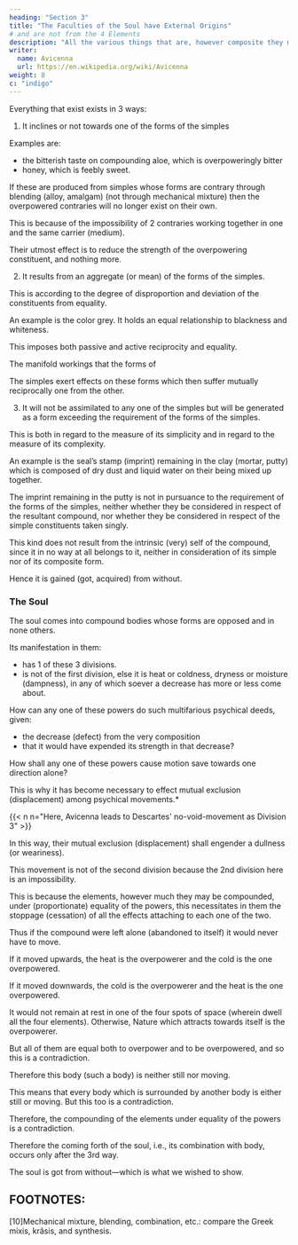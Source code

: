 ```yaml
---
heading: "Section 3"
title: "The Faculties of the Soul have External Origins"
# and are not from the 4 Elements
description: "All the various things that are, however composite they may be, and whatever form may have come about in the compound"
writer:
  name: Avicenna
  url: https://en.wikipedia.org/wiki/Avicenna
weight: 8
c: "indigo"
---
```





<!-- Soul Originates out of a Combination (Blending) of the Elements, but on the contrary Comes upon Them from Outside. -->

Everything that exist exists in 3 ways:

 <!-- are, however composite they may be, and whatever form may have come about in the compound, will be: -->

1. It inclines or not towards one of the forms of the simples

<!-- , or else will not be so. 

if they be not so inclining, they will be  -->

Examples are:
- the bitterish taste on compounding aloe, which is overpoweringly bitter
- honey, which is feebly sweet. 


If these are produced from simples whose forms are contrary through blending (alloy, amalgam) (not through mechanical mixture) then the overpowered contraries will no longer exist on their own.

<!-- , nor an existence of the effects peculiar to them.  -->

This is because of the impossibility of 2 contraries working together in one and the same carrier (medium). 

Their utmost effect is to reduce the strength of the overpowering constituent, and nothing more.



2. It results from an aggregate (or mean) of the forms of the simples.

This is according to the degree of disproportion and deviation of the constituents from equality.

An example is the color grey. It holds an equal relationship to blackness and whiteness.

This imposes both passive and active reciprocity and equality.

The manifold workings that the forms of 

The simples exert effects on these forms which then suffer mutually reciprocally one from the other.

 <!-- must of necessity be , and in the ratio of their respective proportions and strengths. -->


3. It will not be assimilated to any one of the simples but will be generated as a form exceeding the requirement of the forms of the simples.

This is both in regard to the measure of its simplicity and in regard to the measure of its complexity. 

An example is the seal’s stamp (imprint) remaining in the clay (mortar, putty) which is composed of dry dust and liquid water on their being mixed up together.

The imprint remaining in the putty is not in pursuance to the requirement of the forms of the simples, neither whether they be considered in respect of the resultant compound, nor whether they be considered in respect of the simple constituents taken singly.

This kind does not result from the intrinsic (very) self of the compound, since it in no way at all belongs to it, neither in consideration of its simple nor of its composite form. 

Hence it is gained (got, acquired) from without.

<!-- It is now necessary, since we have prefixed these premisses, that we go deeper into our pursuit, so we say:— -->


### The Soul

The soul comes into compound bodies whose forms are opposed and in none others.

Its manifestation in them:
- has 1 of these 3 divisions. 
- is not of the first division, else it is heat or coldness, dryness or moisture (dampness), in any of which soever a decrease has more or less come about.

How can any one of these powers do such multifarious psychical deeds, given:
- the decrease (defect) from the very composition
- that it would have expended its strength in that decrease? 

How shall any one of these powers cause motion save towards one direction alone?

This is why it has become necessary to effect mutual exclusion (displacement) among psychical movements.*

{{< n n="Here, Avicenna leads to Descartes' no-void-movement as Division 3" >}}

In this way, their mutual exclusion (displacement) shall engender a dullness (or weariness).

<!-- , since in the effect (influence) of one identical thing there does not arise exclusion;  -->

This movement is not of the second division because the 2nd division here is an impossibility.

This is because the elements, however much they may be compounded, under (proportionate) equality of the powers, this necessitates in them the stoppage (cessation) of all the effects attaching to each one of the two.

Thus if the compound were left alone (abandoned to itself) it would never have to move.

If it moved upwards, the heat is the overpowerer and the cold is the one overpowered.

If it moved downwards, the cold is the overpowerer and the heat is the one overpowered.

It would not remain at rest in one of the four spots of space (wherein dwell all the four elements). Otherwise,  Nature which attracts towards itself is the overpowerer.

But all of them are equal both to overpower and to be overpowered, and so this is a contradiction.

Therefore this body (such a body) is neither still nor moving. 

This means that every body which is surrounded by another body is either still or moving. But this too is a contradiction.

 <!-- and what leads to contradiction is itself a contradiction; so then our assertion that  -->

Therefore, the compounding of the elements under equality of the powers is a contradiction.

<!-- Hence its opposite, to wit our saying that such is impossible, is true [reduction ad absurdam].  -->

Therefore the coming forth of the soul, i.e., its combination with body, occurs only after the 3rd way.

<!-- and it has been already said that what is after the method of the third division is gained from outside:  -->

The soul is got from without—which is what we wished to show.


## FOOTNOTES:

[10]Mechanical mixture, blending, combination, etc.: compare the Greek mixis, krâsis, and synthesis.
